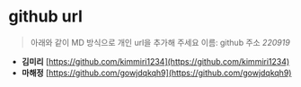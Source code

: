 # github url
> 아래와 같이 MD 방식으로 개인 url을 추가해 주세요
> 이름: github 주소
_220919_

* **김미리** [https://github.com/kimmiri1234](https://github.com/kimmiri1234)
* **마해정** [https://github.com/gowjdqkqh9](https://github.com/gowjdqkqh9)
